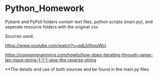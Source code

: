 # Python_Homework

Pybank and PyPoll folders contain text files, python scripts (main.py), and seperate resource folders with the original csv.

Sources used:

https://www.youtube.com/watch?v=qdLb0hpuWcI.

https://copyprogramming.com/howto/how-does-iterating-through-range-len-input-string-1-1-1-give-the-reverse-string

**The details and use of both sources and be found in the main.py files. 
